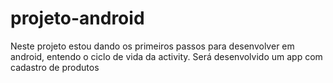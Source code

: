 # projeto-android

Neste projeto estou dando os primeiros passos para desenvolver em android, entendo o ciclo de vida da activity. Será desenvolvido um app com cadastro de produtos
